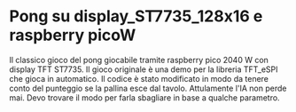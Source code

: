 # Pong su display_ST7735_128x16 e raspberry picoW

Il classico gioco del pong giocabile tramite raspberry pico 2040 W con display TFT ST7735. Il gioco originale è una demo per la libreria TFT_eSPI che gioca in automatico. Il codice è stato modificato in modo da tenere conto del 
punteggio se la pallina esce dal tavolo. Attulamente l'IA non perde mai. Devo trovare il modo per farla sbagliare in base a qualche parametro. 
